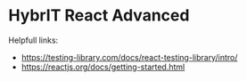 # HybrIT React Advanced

Helpfull links:
* https://testing-library.com/docs/react-testing-library/intro/
* https://reactjs.org/docs/getting-started.html

